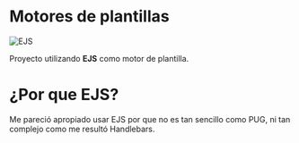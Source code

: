 # Motores de plantillas

![EJS](https://cdn.codeforgeek.com/wp-content/uploads/2021/07/ejs_template_engine_in_nodejs.png)

Proyecto utilizando **EJS** como motor de plantilla.

# ¿Por que EJS?

Me pareció apropiado usar EJS por que no es tan sencillo como PUG, ni tan complejo como me resultó Handlebars.
